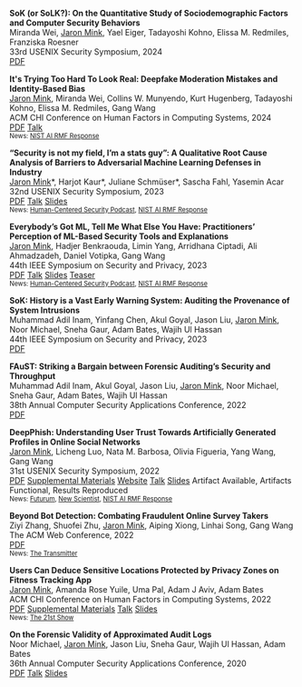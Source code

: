 **SoK (or SoLK?): On the Quantitative Study of Sociodemographic Factors and Computer Security Behaviors**
  <br>
  Miranda Wei, <u>Jaron Mink</u>, Yael Eiger, Tadayoshi Kohno, Elissa M. Redmiles, Franziska Roesner
  <br>
  33rd USENIX Security Symposium, 2024
  <br>
  <a type="button" class="btn btn-primary btn-xs" href="{{site.wei_usenix_24_pdf}}">PDF</a> 
  <br>

**It's Trying Too Hard To Look Real: Deepfake Moderation Mistakes and Identity-Based Bias**
  <br>
  <u>Jaron Mink</u>, Miranda Wei, Collins W. Munyendo, Kurt Hugenberg, Tadayoshi Kohno, Elissa&nbsp;M.&nbsp;Redmiles, Gang Wang
  <br>
  ACM CHI Conference on Human Factors in Computing Systems, 2024
  <br>
  <a type="button" class="btn btn-primary btn-xs" href="{{site.mink_chi_24_pdf}}">PDF</a> <a type="button" class="btn btn-info btn-xs" href="{{site.mink_chi_24_talk}}">Talk</a>
  <br>
  <span style="font-size:80%">News: <a href="{{site.mdi_response_nist_ai_rmf_web}}">NIST AI RMF Response</a></span>

**“Security is not my field, I’m a stats guy”: A Qualitative 
              Root Cause Analysis of Barriers to Adversarial Machine 
       	      Learning Defenses in Industry**
  <br>
  <u>Jaron Mink</u>\*, Harjot Kaur\*, Juliane Schmüser\*, Sascha Fahl, Yasemin Acar
  <br>
  32nd USENIX Security Symposium, 2023 
  <br>
  <a type="button" class="btn btn-primary btn-xs" href="{{site.mink_usenix_23_pdf}}">PDF</a> <a type="button" class="btn btn-info btn-xs" href="{{site.mink_usenix_23_talk}}">Talk</a> <a type="button" class="btn btn-info btn-xs" href="{{site.mink_usenix_23_slides}}">Slides</a>
  <br>
  <span style="font-size:80%">News: <a href="{{site.news_24_humancenteredsecurity}}">Human-Centered Security Podcast</a>, <a href="{{site.mdi_response_nist_ai_rmf_web}}">NIST AI RMF Response</a></span>


  
**Everybody’s Got ML, Tell Me What Else You Have: Practitioners’ Perception of
ML-Based Security Tools and Explanations**
  <br>
  <u>Jaron Mink</u>, Hadjer Benkraouda, Limin Yang, Arridhana Ciptadi, Ali Ahmadzadeh, Daniel&nbsp;Votipka, Gang Wang
  <br>
  44th IEEE Symposium on Security and Privacy, 2023
  <br>
  <a type="button" class="btn btn-primary btn-xs" href="{{site.mink_ieee_23_pdf}}">PDF</a> <a type="button" class="btn btn-info btn-xs" href="{{site.mink_ieee_23_talk}}">Talk</a>
  <a type="button" class="btn btn-info btn-xs" href="{{site.mink_ieee_23_slides}}">Slides</a> <a type="button" class="btn btn-info btn-xs" href="{{site.mink_ieee_23_teaser}}">Teaser</a>
  <br>
  <span style="font-size:80%">News: <a href="{{site.news_24_humancenteredsecurity}}">Human-Centered Security Podcast</a>, <a href="{{site.mdi_response_nist_ai_rmf_web}}">NIST AI RMF Response</a></span>

**SoK: History is a Vast Early Warning System: Auditing the Provenance of System Intrusions**
  <br>
  Muhammad Adil Inam, Yinfang Chen, Akul Goyal, Jason Liu, <u>Jaron Mink</u>, Noor Michael, Sneha Gaur, Adam&nbsp;Bates, Wajih Ul Hassan
  <br>
  44th IEEE Symposium on Security and Privacy, 2023
  <br>
  <a type="button" class="btn btn-primary btn-xs" href="{{site.inam_ieee_23_pdf}}">PDF</a>

**FAuST: Striking a Bargain between Forensic Auditing’s Security and Throughput**
  <br>
  Muhammad Adil Inam, Akul Goyal, Jason Liu, <u>Jaron Mink</u>, Noor Michael, Sneha Gaur, Adam Bates, Wajih Ul Hassan
  <br>
  38th Annual Computer Security Applications Conference, 2022
  <br>
  <a type="button" class="btn btn-primary btn-xs" href="{{site.inam_acsac_22_pdf}}">PDF</a>
  

**DeepPhish: Understanding User Trust Towards Artificially Generated Profiles in Online Social Networks**
  <br>
  <u>Jaron Mink</u>, Licheng Luo,  Nata M. Barbosa, Olivia Figueria, Yang Wang, Gang Wang
  <br>
  31st USENIX Security Symposium, 2022
  <br>
  <a type="button" class="btn btn-primary btn-xs" href="{{site.mink_usenix_22_pdf}}">PDF</a> <a type="button" class="btn btn-primary btn-xs" href="{{site.mink_usenix_22_supp}}">Supplemental Materials</a>  <a type="button" class="btn btn-info btn-xs" href="{{site.deepphish_page}}">Website</a> <a type="button" class="btn btn-info btn-xs" href="{{site.mink_usenix_22_talk}}">Talk</a> <a type="button" class="btn btn-info btn-xs" href="{{site.mink_usenix_22_slides}}">Slides</a> <span class="label label-success">Artifact Available, Artifacts Functional, Results Reproduced</span>
  <br>
  <span style="font-size:80%">News: <a href="{{site.news_usenix_22_futurum}}">Futurum</a>, <a href="{{site.news_usenix_22_newscientist}}">New Scientist</a>, <a href="{{site.mdi_response_nist_ai_rmf_web}}">NIST AI RMF Response</a></span>
  <!--  [[PDF]]({{ site.mink_usenix_22_pdf }}) [[Article]]({{ site.deepphish_page }}) [[Supplemental Materials]]({{ site.mink_usenix_22_supp }}) -->

**Beyond Bot Detection: Combating Fraudulent Online Survey Takers**
  <br>
  Ziyi Zhang, Shuofei Zhu, <u>Jaron Mink</u>, Aiping Xiong, Linhai Song, Gang Wang
  <br>
  The ACM Web Conference, 2022
  <br>
  <a type="button" class="btn btn-primary btn-xs" href="{{site.zhang_www_22_pdf}}">PDF</a>
  <br>
  <span style="font-size:80%">News: <a href="{{site.zhang_www_22_news_thetransmitter}}">The Transmitter</a></span>
  
**Users Can Deduce Sensitive Locations Protected by Privacy Zones on Fitness Tracking App**
  <br>
  <u>Jaron Mink</u>, Amanda Rose Yuile, Uma Pal, Adam J Aviv, Adam Bates
  <br>
  ACM CHI Conference on Human Factors in Computing Systems, 2022
  <br>
  <a type="button" class="btn btn-primary btn-xs" href="{{site.mink_chi_22_pdf}}">PDF</a> <a type="button" class="btn btn-primary btn-xs" href="{{site.mink_chi_22_supp}}">Supplemental Materials</a> <a type="button" class="btn btn-info btn-xs" href="{{site.mink_chi_22_talk}}">Talk</a> <a type="button" class="btn btn-info btn-xs" href="{{site.mink_chi_22_slides}}">Slides</a>
  <br>
  <span style="font-size:80%">News: <a href="{{site.mink_chi_22_news_the21stshow}}">The 21st Show</a></span>

**On the Forensic Validity of Approximated Audit Logs**
  <br>
  Noor Michael, <u>Jaron Mink</u>, Jason Liu, Sneha Gaur, Wajih Ul Hassan, Adam Bates
  <br>
  36th Annual Computer Security Applications Conference, 2020
  <br>
  <a type="button" class="btn btn-primary btn-xs" href="{{site.michael20_pdf}}">PDF</a> <a type="button" class="btn btn-info btn-xs" href="{{site.michael20_talk}}">Talk</a> <a type="button" class="btn btn-info btn-xs" href="{{site.michael20_slides}}">Slides</a>